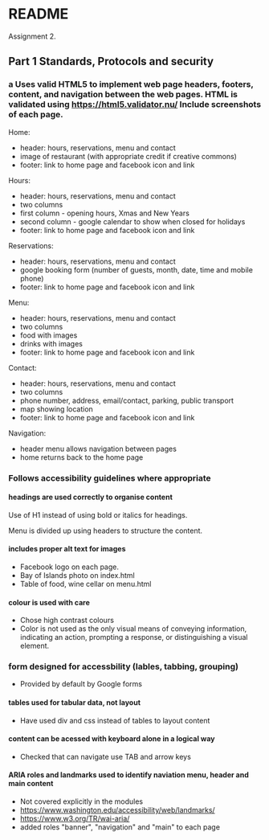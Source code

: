 # README

Assignment 2.

## Part 1 Standards, Protocols and security

### a Uses valid HTML5 to implement web page headers, footers, content, and navigation between the web pages. HTML is validated using https://html5.validator.nu/ Include screenshots of each page.

Home:
- header: hours, reservations, menu and contact
- image of restaurant (with appropriate credit if creative commons)
- footer: link to home page and facebook icon and link

Hours:
- header: hours, reservations, menu and contact
- two columns
- first column - opening hours, Xmas and New Years
- second column - google calendar to show when closed for holidays
- footer: link to home page and facebook icon and link

Reservations:
- header: hours, reservations, menu and contact
- google booking form (number of guests, month, date, time and mobile phone)
- footer: link to home page and facebook icon and link

Menu:
- header: hours, reservations, menu and contact
- two columns
- food with images
- drinks with images
- footer: link to home page and facebook icon and link

Contact:
- header: hours, reservations, menu and contact
- two columns
- phone number, address, email/contact, parking, public transport
- map showing location
- footer: link to home page and facebook icon and link

Navigation:
- header menu allows navigation between pages
- home returns back to the home page

### Follows accessibility guidelines where appropriate

#### headings are used correctly to organise content

Use of H1 instead of using bold or italics for headings.

Menu is divided up using headers to structure the content.

#### includes proper alt text for images

- Facebook logo on each page.
- Bay of Islands photo on index.html
- Table of food, wine cellar on menu.html

#### colour is used with care

- Chose high contrast colours
- Color is not used as the only visual means of conveying information, indicating an action, prompting a response, or distinguishing a visual element.

### form designed for accessbility (lables, tabbing, grouping)

- Provided by default by Google forms

#### tables used for tabular data, not layout

- Have used div and css instead of tables to layout content

#### content can be acessed with keyboard alone in a logical way

- Checked that can navigate use TAB and arrow keys

#### ARIA roles and landmarks used to identify naviation menu, header and main content

- Not covered explicitly in the modules
- https://www.washington.edu/accessibility/web/landmarks/ 
- https://www.w3.org/TR/wai-aria/
- added roles "banner", "navigation" and "main" to each page

